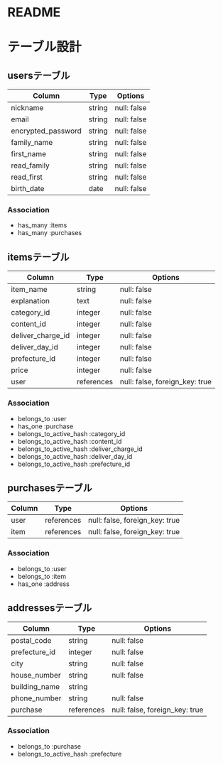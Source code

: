 # README

# テーブル設計

## usersテーブル

| Column              | Type   | Options     |
| ------------------- | ------ | ------------|
| nickname            | string | null: false |
| email               | string | null: false |
| encrypted_password  | string | null: false |
| family_name         | string | null: false |
| first_name          | string | null: false |
| read_family         | string | null: false |
| read_first          | string | null: false |
| birth_date          | date   | null: false |

### Association
- has_many :items
- has_many :purchases

## itemsテーブル

| Column                | Type       | Options                        |
| --------------------- | ---------- | -------------------------------|
| item_name             | string     | null: false                    |
| explanation           | text       | null: false                    |
| category_id           | integer    | null: false                    |
| content_id            | integer    | null: false                    |
| deliver_charge_id     | integer    | null: false                    |
| deliver_day_id        | integer    | null: false                    |
| prefecture_id         | integer    | null: false                    |
| price                 | integer    | null: false                    |
| user                  | references | null: false, foreign_key: true |

### Association
- belongs_to :user
- has_one    :purchase
- belongs_to_active_hash :category_id
- belongs_to_active_hash :content_id
- belongs_to_active_hash :deliver_charge_id
- belongs_to_active_hash :deliver_day_id
- belongs_to_active_hash :prefecture_id

## purchasesテーブル

| Column           | Type       | Options                        |
| ---------------- | ---------  | -------------------------------|
| user             | references | null: false, foreign_key: true |
| item             | references | null: false, foreign_key: true |

### Association
- belongs_to :user
- belongs_to :item
- has_one    :address

## addressesテーブル

| Column           | Type       | Options                        |
| ---------------- | ---------  | -------------------------------|
| postal_code      | string     | null: false                    |
| prefecture_id    | integer    | null: false                    |
| city             | string     | null: false                    |
| house_number     | string     | null: false                    |
| building_name    | string     |                                |
| phone_number     | string     | null: false                    |
| purchase         | references | null: false, foreign_key: true |

### Association
- belongs_to :purchase
- belongs_to_active_hash :prefecture